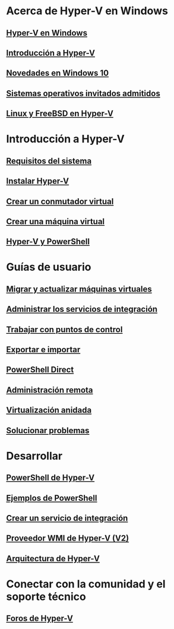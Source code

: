# Acerca de Hyper-V en Windows

## [Hyper-V en Windows](./windows_welcome.md)

## [Introducción a Hyper-V](./about/hyperv_on_windows.md)

## [Novedades en Windows 10](./about/whats_new.md)

## [Sistemas operativos invitados admitidos](about/supported_guest_os.md)

## [Linux y FreeBSD en Hyper-V](https://technet.microsoft.com/library/dn531030.aspx)

# Introducción a Hyper-V

## [Requisitos del sistema](quick_start/walkthrough_compatibility.md)

## [Instalar Hyper-V](quick_start/walkthrough_install.md)

## [Crear un conmutador virtual](quick_start/walkthrough_virtual_switch.md)

## [Crear una máquina virtual](quick_start/walkthrough_create_vm.md)

## [Hyper-V y PowerShell](quick_start/walkthrough_powershell.md)

# Guías de usuario

## [Migrar y actualizar máquinas virtuales](user_guide/migrating_vms.md)

## [Administrar los servicios de integración](user_guide/managing_ics.md)

## [Trabajar con puntos de control](user_guide/checkpoints.md)

## [Exportar e importar](user_guide/export_import.md)

## [PowerShell Direct](user_guide/vmsession.md)

## [Administración remota](user_guide/remote_host_management.md)

## [Virtualización anidada](user_guide/nesting.md)

## [Solucionar problemas](user_guide/troubleshooting.md)

# Desarrollar

## [PowerShell de Hyper-V](https://technet.microsoft.com/library/hh848559.aspx)

## [Ejemplos de PowerShell](develop/powershell_snippets.md)

## [Crear un servicio de integración](develop/make_mgmt_service.md)

## [Proveedor WMI de Hyper-V (V2)](https://msdn.microsoft.com/library/hh850319.aspx)

## [Arquitectura de Hyper-V](https://msdn.microsoft.com/en-us/library/cc768520(v=bts.10).aspx)

# Conectar con la comunidad y el soporte técnico

## [Foros de Hyper-V](https://social.technet.microsoft.com/Forums/windowsserver/en-US/home?forum=winserverhyperv)


<!--HONumber=Feb16_HO1-->

